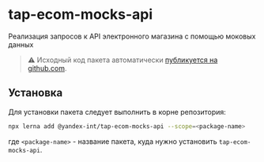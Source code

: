 # tap-ecom-mocks-api

Реализация запросов к API электронного магазина с помощью моковых данных

> ⚠️ Исходный код пакета автоматически [публикуется на github.com](https://github.com/yandex/tap-ecom-mocks-api).

## Установка

Для установки пакета следует выполнить в корне репозитория:
```bash
npx lerna add @yandex-int/tap-ecom-mocks-api --scope=<package-name>
```
где `<package-name>` - название пакета, куда нужно установить `tap-ecom-mocks-api`.
